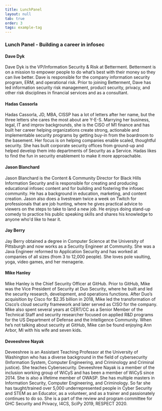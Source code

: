 ```yaml
---
title: LunchPanel
layout: null
tab: true
order: 3
tags: example-tag
---
```


### Lunch Panel - Building a career in infosec

#### Dave Dyk
Dave Dyk is the VP/Information Security & Risk at Betterment. Betterment is on a mission to empower people to do what’s best with their money so they can live better. Dave is responsible for the company information security program, ERM, and operational risk. Prior to joining Betterment, Dave has led information security risk management, product security, privacy, and other risk disciplines in financial services and as a consultant.

#### Hadas Cassorla
Hadas Cassorla, JD, MBA, CISSP has a lot of letters after her name, but the three letters she cares the most about are Y-E-S. Marrying her business, legal, IT and improv backgrounds, she is the CISO of M1 finance and has built her career helping organizations create strong, actionable and implementable security programs by getting buy-in from the boardroom to the basement. Her focus is on helping companies enable scaled, thoughtful security. She has built corporate security offices from ground-up and helped develop them into departments of Security as a Service. Hadas likes to find the fun in security enablement to make it more approachable.

#### Jason Blanchard
Jason Blanchard is the Content & Community Director for Black Hills Information Security and is responsible for creating and producing educational infosec content and for building and fostering the infosec community. He has a background in education, marketing, and content creation. Jason also does a livestream twice a week on Twitch for professionals that are job hunting, where he gives practical advice to viewers on the steps to take to land a new job. He enjoys doing stand-up comedy to practice his public speaking skills and shares his knowledge to anyone who'd like to hear it.

#### Jay Berry
Jay Berry obtained a degree in Computer Science at the University of Pittsburgh and now works as a Security Engineer at Community. She was a Java Engineer reformed to Application Security and has worked at companies of all sizes (from 3 to 12,000 people). She loves pole vaulting, yoga, video games, and her menagerie.

#### Mike Hanley
Mike Hanley is the Chief Security Officer at GitHub. Prior to GitHub, Mike was the Vice President of Security at Duo Security, where he built and led the security research, development, and operations functions. After Duo’s acquisition by Cisco for $2.35 billion in 2018, Mike led the transformation of Cisco’s cloud security framework and later served as CISO for the company. Mike also spent several years at CERT/CC as a Senior Member of the Technical Staff and security researcher focused on applied R&D programs for the US Department of Defense and the Intelligence Community. When he’s not talking about security at GitHub, Mike can be found enjoying Ann Arbor, MI with his wife and seven kids.

#### Deveeshree Nayak
Deveeshree is an Assistant Teaching Professor at the University of Washington who has a diverse background in the field of cybersecurity (Information System, Computer Engineering, and Criminology and Criminal justice). She teaches Cybersecurity. Deveeshree Nayak is a member of the inclusion working group of WiCyS and has been a member of WiCyS since 2014. She is also a lifetime member of OWASP. She has multiple masters in Information Security, Computer Engineering, and Criminology. So far she has taught/trained over 5,000 underrepresented people in Cyber Security and STEM as an Educator, as a volunteer, and as a trainer and passionately continues to do so. She is a part of the review and program committee for GHC Security and Privacy, I4CS, SciPy 2019, RESPECT 2020.
